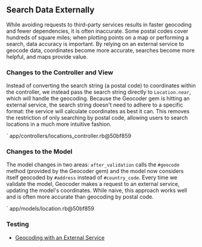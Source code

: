 ## Search Data Externally

While avoiding requests to third-party services results in faster geocoding
and fewer dependencies, it is often inaccurate. Some postal codes cover
hundreds of square miles; when plotting points on a map or performing a
search, data accuracy is important. By relying on an external service to
geocode data, coordinates become more accurate, searches become more helpful,
and maps provide value.

### Changes to the Controller and View

Instead of converting the search string (a postal code) to coordinates within
the controller, we instead pass the search string directly to `Location.near`,
which will handle the geocoding. Because the Geocoder gem is hitting an
external service, the search string doesn't need to adhere to a specific
format: the service will calculate coordinates as best it can. This removes
the restriction of only searching by postal code, allowing users to search
locations in a much more intuitive fashion.

` app/controllers/locations_controller.rb@50bf859

### Changes to the Model

The model changes in two areas: `after_validation` calls the `#geocode` method
(provided by the Geocoder gem) and the model now considers itself geocoded by
`#address` instead of `#country_code`. Every time we validate the model,
Geocoder makes a request to an external service, updating the model's
coordinates.  While naive, this approach works well and is often more accurate
than geocoding by postal code.

` app/models/location.rb@50bf859

### Testing
* [Geocoding with an External Service](#geocoding-with-an-external-service)

